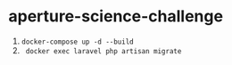 # aperture-science-challenge

1. ```docker-compose up -d --build```
2. ``` docker exec laravel php artisan migrate```